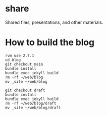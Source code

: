 share
=====

Shared files, presentations, and other materials.

# How to build the blog

```
rvm use 2.7.1
cd blog
git checkout main
bundle install
bundle exec jekyll build
rm -rf ~/web/blog
mv _site ~/web/blog

git checkout draft
bundle install
bundle exec jekyll build
rm -rf ~/web/blog/draft
mv _site ~/web/blog/draft
```
